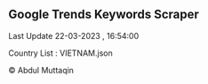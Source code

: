 

## Google Trends Keywords Scraper 
 
Last Update 22-03-2023 , 16:54:00

Country List :
VIETNAM.json



© Abdul Muttaqin 
